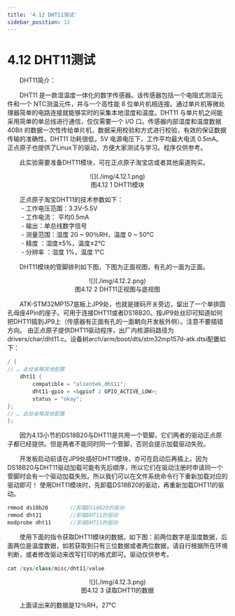 ```yaml
---
title: '4.12 DHT11测试'
sidebar_position: 12
---
```


# 4.12 DHT11测试

&emsp;&emsp;DHT11简介：

&emsp;&emsp;DHT11 是一款湿温度一体化的数字传感器。该传感器包括一个电阻式测湿元件和一个 NTC测温元件，并与一个高性能 8 位单片机相连接。通过单片机等微处理器简单的电路连接就能够实时的采集本地湿度和温度。DHT11 与单片机之间能采用简单的单总线进行通信，仅仅需要一个 I/O 口。传感器内部湿度和温度数据 40Bit 的数据一次性传给单片机，数据采用校验和方式进行校验，有效的保证数据传输的准确性。DHT11 功耗很低，5V 电源电压下，工作平均最大电流 0.5mA。正点原子也提供了Linux下的驱动，方便大家测试与学习。程序仅供参考。

&emsp;&emsp;此实验需要准备DHT11模块，可在正点原子淘宝店或者其他渠道购买。


<center>
![](./img/4.12.1.png)<br />
图4.12 1 DHT11模块
</center>

&emsp;&emsp;正点原子淘宝DHT11的技术参数如下：<br />
&emsp;&emsp; -	工作电压范围：3.3V-5.5V<br />
&emsp;&emsp; -	工作电流： 平均0.5mA<br />
&emsp;&emsp; -	输出：单总线数字信号<br />
&emsp;&emsp; -	测量范围：湿度 20 ~ 90％RH，温度 0 ~ 50℃<br />
&emsp;&emsp; -	精度 ：湿度±5%，温度±2℃<br />
&emsp;&emsp; -	分辨率 ：湿度 1%，温度 1℃

&emsp;&emsp;DHT11模块的管脚排列如下图，下图为正面视图，有孔的一面为正面。

<center>
![](./img/4.12.2.png)<br />
图4.12 2 DHT11正视图与底视图
</center>

&emsp;&emsp;ATK-STM32MP157底板上JP9处，也就是拨码开关旁边，留出了一个单排圆孔母座4Pin的座子。可用于连接DHT11或者DS18B20。按JP9处丝印可知道如何把DHT11插到JP9上（传感器有正面有孔的一面朝向开发板外侧）。注意不要插错方向。
由正点原子提供DHT11驱动程序，出厂内核源码路径为drivers/char/dht11.c。设备树arch/arm/boot/dts/stm32mp157d-atk.dtsi配置如下：

```c#
/ {
// … 此处省略其他配置
    dht11 {
        compatible = "alientek,dht11";
        dht11-gpio = <&gpiof 2 GPIO_ACTIVE_LOW>;
        status = "okay";
};
// … 此处省略其他配置
};
```

&emsp;&emsp;因为4.13小节的DS18B20与DHT11是共用一个管脚，它们两者的驱动正点原子都已经提供。但是两者不能同时同一个管脚，否则会提示加载驱动失败。

&emsp;&emsp;开发板启动前请在JP9处插好DHT11模块，亦可在启动后再插上。因为DS18B20与DHT11驱动加载可能有先后顺序，所以它们在驱动注册时申请同一个管脚时会有一个驱动加载失败。所以我们可以在文件系统命令行下重新加载对应的驱动即可！
使用DHT11模块时，先卸载DS18B20的驱动，再重新加载DHT11的驱动。

```c#
rmmod ds18b20       //卸载DS18B20的驱动
rmmod dht11         //卸载DHT11的驱动 
modprobe dht11      //安装DHT11的驱动
```

&emsp;&emsp;使用下面的指令获取DHT11模块的数据。如下图：前两位数字是湿度数据，后面两位是温度数据，如若获取到只有三位数据或者两位数据，请自行根据所在环境判断，或者修改驱动来改写打印的格式即可。驱动仅供参考。

```c#
cat /sys/class/misc/dht11/value
```

<center>
![](./img/4.12.3.png)<br />
图4.12 3 读取DHT11的数据
</center>

&emsp;&emsp;上面读出来的数据是12％RH，27℃